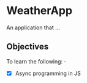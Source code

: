 # WeatherApp

An application that ...

## Objectives

To learn the following: -

- [x] Async programming in JS